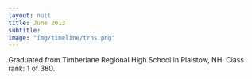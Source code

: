 ```yaml
---
layout: null
title: June 2013
subtitle:
image: "img/timeline/trhs.png"
---
```


Graduated from Timberlane Regional High School in Plaistow, NH. Class rank: 1 of 380.
